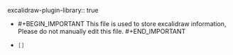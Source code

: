 excalidraw-plugin-library:: true
- #+BEGIN_IMPORTANT
  This file is used to store excalidraw information, Please do not manually edit this file.
  #+END_IMPORTANT
- ```json
  []
  ```